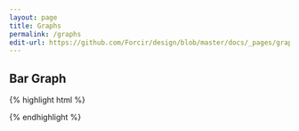 ```yaml
---
layout: page
title: Graphs
permalink: /graphs
edit-url: https://github.com/Forcir/design/blob/master/docs/_pages/graphs.md
---
```


## Bar Graph

<div class="graphed" data-graph-items="3114,3041,2884,2516,3145,3072,3188,2571,2869,2584,2531,2730,3153,2734,3149,2980"></div>

{% highlight html %}
<div class="graphed" data-graph-items="3114,3041,2884,2516,3145,3072,3188,2571,2869,2584,2531,2730,3153,2734,3149,2980"></div>
{% endhighlight %}

